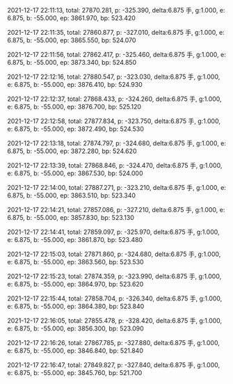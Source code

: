 2021-12-17 22:11:13, total: 27870.281, p: -325.390, delta:6.875 手, g:1.000, e: 6.875, b: -55.000, ep: 3861.970, bp: 523.420

2021-12-17 22:11:35, total: 27860.877, p: -327.010, delta:6.875 手, g:1.000, e: 6.875, b: -55.000, ep: 3865.550, bp: 524.070

2021-12-17 22:11:56, total: 27862.417, p: -325.460, delta:6.875 手, g:1.000, e: 6.875, b: -55.000, ep: 3873.340, bp: 524.850

2021-12-17 22:12:16, total: 27880.547, p: -323.030, delta:6.875 手, g:1.000, e: 6.875, b: -55.000, ep: 3876.410, bp: 524.930

2021-12-17 22:12:37, total: 27868.433, p: -324.260, delta:6.875 手, g:1.000, e: 6.875, b: -55.000, ep: 3876.700, bp: 525.120

2021-12-17 22:12:58, total: 27877.834, p: -323.750, delta:6.875 手, g:1.000, e: 6.875, b: -55.000, ep: 3872.490, bp: 524.530

2021-12-17 22:13:18, total: 27874.797, p: -324.680, delta:6.875 手, g:1.000, e: 6.875, b: -55.000, ep: 3872.280, bp: 524.620

2021-12-17 22:13:39, total: 27868.846, p: -324.470, delta:6.875 手, g:1.000, e: 6.875, b: -55.000, ep: 3867.530, bp: 524.000

2021-12-17 22:14:00, total: 27887.271, p: -323.210, delta:6.875 手, g:1.000, e: 6.875, b: -55.000, ep: 3863.510, bp: 523.340

2021-12-17 22:14:21, total: 27857.086, p: -327.210, delta:6.875 手, g:1.000, e: 6.875, b: -55.000, ep: 3857.830, bp: 523.130

2021-12-17 22:14:41, total: 27859.097, p: -325.970, delta:6.875 手, g:1.000, e: 6.875, b: -55.000, ep: 3861.870, bp: 523.480

2021-12-17 22:15:03, total: 27871.860, p: -324.680, delta:6.875 手, g:1.000, e: 6.875, b: -55.000, ep: 3863.560, bp: 523.530

2021-12-17 22:15:23, total: 27874.359, p: -323.990, delta:6.875 手, g:1.000, e: 6.875, b: -55.000, ep: 3864.970, bp: 523.620

2021-12-17 22:15:44, total: 27858.704, p: -326.340, delta:6.875 手, g:1.000, e: 6.875, b: -55.000, ep: 3864.380, bp: 523.840

2021-12-17 22:16:05, total: 27855.478, p: -328.420, delta:6.875 手, g:1.000, e: 6.875, b: -55.000, ep: 3856.300, bp: 523.090

2021-12-17 22:16:26, total: 27867.785, p: -327.880, delta:6.875 手, g:1.000, e: 6.875, b: -55.000, ep: 3846.840, bp: 521.840

2021-12-17 22:16:47, total: 27849.827, p: -327.840, delta:6.875 手, g:1.000, e: 6.875, b: -55.000, ep: 3845.760, bp: 521.700